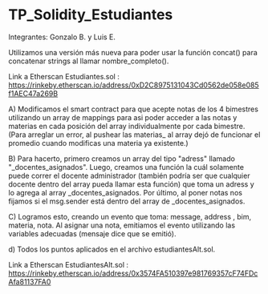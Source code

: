 ﻿# TP_Solidity_Estudiantes
 
Integrantes: Gonzalo B. y Luis E.

Utilizamos una versión más nueva para poder usar la función concat() para concatenar strings al llamar nombre_completo().

Link a Etherscan Estudiantes.sol : https://rinkeby.etherscan.io/address/0xD2C8975131043Cd0562de058e085f1AEC47a269B

A) Modificamos el smart contract para que acepte notas de los 4 bimestres utilizando un array de mappings para
asi poder acceder a las notas y materias en cada posición del array individualmente por cada bimestre.
(Para arreglar un error, al pushear las materias_ al array dejó de funcionar el promedio cuando modificas una materia ya existente.)

B) Para hacerto, primero creamos un array del tipo "adress" llamado "_docentes_asignados". Luego, creamos una función la
cuál solamente puede correr el docente administrador (también podría ser que cualquier docente dentro del array pueda
llamar esta función) que toma un adress y lo agrega al array _docentes_asignados. Por último, al poner notas nos fijamos
si el msg.sender está dentro del array de _docentes_asignados.

C) Logramos esto, creando un evento que toma: message, address , bim, materia, nota.
Al asignar una nota, emitiamos el evento utilizando las variables adecuadas (mensaje dice que se emitió).

d) Todos los puntos aplicados en el archivo estudiantesAlt.sol.

Link a Etherscan EstudiantesAlt.sol : https://rinkeby.etherscan.io/address/0x3574FA510397e981769357cF74FDcAfa81137FA0